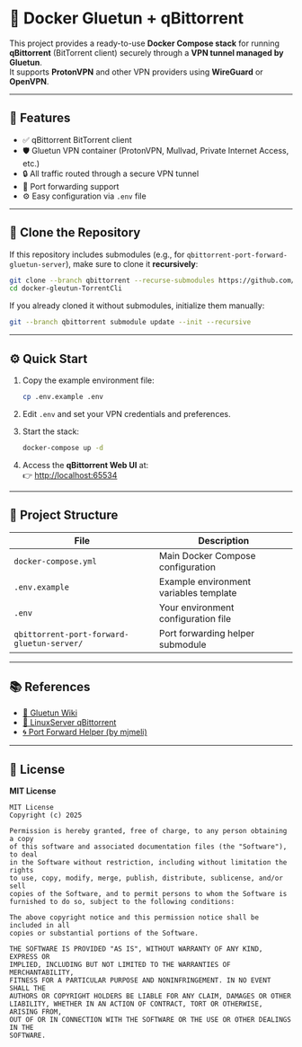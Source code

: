 # 🧱 Docker Gluetun + qBittorrent

This project provides a ready-to-use **Docker Compose stack** for running **qBittorrent** (BitTorrent client) securely through a **VPN tunnel managed by Gluetun**.  
It supports **ProtonVPN** and other VPN providers using **WireGuard** or **OpenVPN**.

---

## 🚀 Features

- ✅ qBittorrent BitTorrent client  
- 🛡️ Gluetun VPN container (ProtonVPN, Mullvad, Private Internet Access, etc.)  
- 🔒 All traffic routed through a secure VPN tunnel  
- 🔁 Port forwarding support  
- ⚙️ Easy configuration via `.env` file  

---

## 🧩 Clone the Repository

If this repository includes submodules (e.g., for `qbittorrent-port-forward-gluetun-server`), make sure to clone it **recursively**:

```bash
git clone --branch qbittorrent --recurse-submodules https://github.com/docker-gleutun-TorrentCli.git
cd docker-gleutun-TorrentCli
```

If you already cloned it without submodules, initialize them manually:

```bash
git --branch qbittorrent submodule update --init --recursive
```

---

## ⚙️ Quick Start

1. Copy the example environment file:

   ```bash
   cp .env.example .env
   ```

2. Edit `.env` and set your VPN credentials and preferences.

3. Start the stack:

   ```bash
   docker-compose up -d
   ```

4. Access the **qBittorrent Web UI** at:  
   👉 [http://localhost:65534](http://localhost:65534)

---

## 📁 Project Structure

| File | Description |
|------|--------------|
| `docker-compose.yml` | Main Docker Compose configuration |
| `.env.example` | Example environment variables template |
| `.env` | Your environment configuration file |
| `qbittorrent-port-forward-gluetun-server/` | Port forwarding helper submodule |

---

## 📚 References

- [🔗 Gluetun Wiki](https://github.com/qdm12/gluetun-wiki)
- [🐧 LinuxServer qBittorrent](https://github.com/linuxserver/docker-qbittorrent)
- [🌀 Port Forward Helper (by mjmeli)](https://github.com/mjmeli/qbittorrent-port-forward-gluetun-server)

---

## 🧾 License

**MIT License**

```
MIT License  
Copyright (c) 2025  

Permission is hereby granted, free of charge, to any person obtaining a copy  
of this software and associated documentation files (the "Software"), to deal  
in the Software without restriction, including without limitation the rights  
to use, copy, modify, merge, publish, distribute, sublicense, and/or sell  
copies of the Software, and to permit persons to whom the Software is  
furnished to do so, subject to the following conditions:

The above copyright notice and this permission notice shall be included in all  
copies or substantial portions of the Software.

THE SOFTWARE IS PROVIDED "AS IS", WITHOUT WARRANTY OF ANY KIND, EXPRESS OR  
IMPLIED, INCLUDING BUT NOT LIMITED TO THE WARRANTIES OF MERCHANTABILITY,  
FITNESS FOR A PARTICULAR PURPOSE AND NONINFRINGEMENT. IN NO EVENT SHALL THE  
AUTHORS OR COPYRIGHT HOLDERS BE LIABLE FOR ANY CLAIM, DAMAGES OR OTHER  
LIABILITY, WHETHER IN AN ACTION OF CONTRACT, TORT OR OTHERWISE, ARISING FROM,  
OUT OF OR IN CONNECTION WITH THE SOFTWARE OR THE USE OR OTHER DEALINGS IN THE  
SOFTWARE.
```
